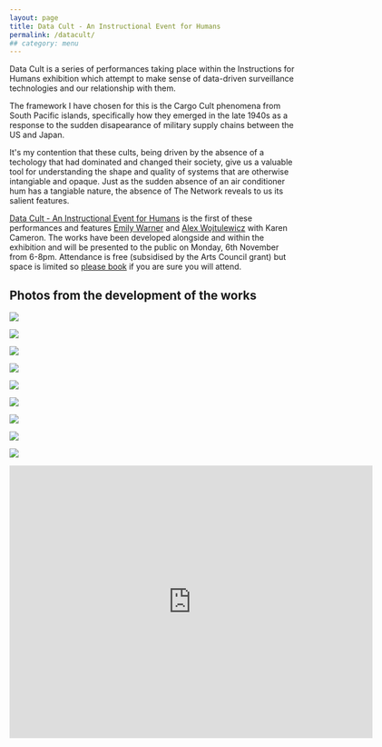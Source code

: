 ```yaml
---
layout: page
title: Data Cult - An Instructional Event for Humans
permalink: /datacult/
## category: menu
---
```


Data Cult is a series of performances taking place within the Instructions for Humans exhibition which attempt to make sense of data-driven surveillance technologies and our relationship with them.

The framework I have chosen for this is the Cargo Cult phenomena from South Pacific islands, specifically how they emerged in the late 1940s as a response to the sudden disapearance of military supply chains between the US and Japan. 

It's my contention that these cults, being driven by the absence of a techology that had dominated and changed their society, give us a valuable tool for understanding the shape and quality of systems that are otherwise intangiable and opaque. Just as the sudden absence of an air conditioner hum has a tangiable nature, the absence of The Network reveals to us its salient features. 

[Data Cult - An Instructional Event for Humans](https://www.eventbrite.co.uk/e/data-cult-an-instructional-event-for-humans-tickets-39044827129) is the first of these performances and features [Emily Warner](https://emily-warner.com/) and [Alex Wojtulewicz](http://a-w-a.co.uk/) with Karen Cameron. The works have been developed alongside and within the exhibition and will be presented to the public on Monday, 6th November from 6-8pm. Attendance is free (subsidised by the Arts Council grant) but space is limited so [please book](https://www.eventbrite.co.uk/e/data-cult-an-instructional-event-for-humans-tickets-39044827129) if you are sure you will attend. 


## Photos from the development of the works

![](http://instructionsforhumans.com/images/datacultwip1.jpg)

![](http://instructionsforhumans.com/images/datacultwip2.jpg)

![](http://instructionsforhumans.com/images/datacultwip3.jpg)

![](http://instructionsforhumans.com/images/datacultwip4.jpg)

![](http://instructionsforhumans.com/images/datacultwip5.jpg)

![](http://instructionsforhumans.com/images/datacultwip6.jpg)

![](http://blog.peteashton.com/images/aleks_thur_3.jpg)

![](http://blog.peteashton.com/images/aleks_thur_2.jpg)

![](http://blog.peteashton.com/images/aleks_thur_1.jpg)

<iframe src="https://player.vimeo.com/video/241178720" width="640" height="480" frameborder="0" webkitallowfullscreen mozallowfullscreen allowfullscreen></iframe>